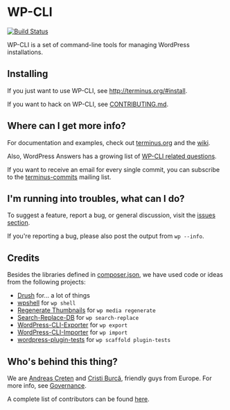 WP-CLI
======

[![Build Status](https://travis-ci.org/terminus/terminus.png?branch=master)](https://travis-ci.org/terminus/terminus)

WP-CLI is a set of command-line tools for managing WordPress installations.

Installing
------------
If you just want to use WP-CLI, see <http://terminus.org/#install>.

If you want to hack on WP-CLI, see [CONTRIBUTING.md](CONTRIBUTING.md).

Where can I get more info?
--------------------------
For documentation and examples, check out [terminus.org](http://terminus.org/) and the [wiki](https://github.com/terminus/terminus/wiki).

Also, WordPress Answers has a growing list of [WP-CLI related questions](http://wordpress.stackexchange.com/questions/tagged/terminus).

If you want to receive an email for every single commit, you can subscribe to the [terminus-commits](https://groups.google.com/forum/?fromgroups=#!forum/terminus-commits) mailing list.

I'm running into troubles, what can I do?
-----------------------------------------
To suggest a feature, report a bug, or general discussion, visit the [issues section](https://github.com/terminus/terminus/issues).

If you're reporting a bug, please also post the output from `wp --info`.

Credits
-------
Besides the libraries defined in [composer.json](composer.json), we have used code or ideas from the following projects:

* [Drush](http://drush.ws/) for... a lot of things
* [wpshell](http://code.trac.wordpress.org/browser/wpshell) for `wp shell`
* [Regenerate Thumbnails](http://wordpress.org/plugins/regenerate-thumbnails/) for `wp media regenerate`
* [Search-Replace-DB](https://github.com/interconnectit/Search-Replace-DB) for `wp search-replace`
* [WordPress-CLI-Exporter](https://github.com/Automattic/WordPress-CLI-Exporter) for `wp export`
* [WordPress-CLI-Importer](https://github.com/Automattic/WordPress-CLI-Importer) for `wp import`
* [wordpress-plugin-tests](https://github.com/benbalter/wordpress-plugin-tests/) for `wp scaffold plugin-tests`

Who's behind this thing?
------------------------
We are [Andreas Creten](https://github.com/andreascreten) and [Cristi Burcă](https://github.com/scribu), friendly guys from Europe. For more info, see [Governance](https://github.com/terminus/terminus/wiki/Governance).

A complete list of contributors can be found [here](https://github.com/terminus/terminus/contributors).
